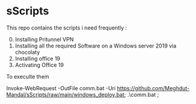 # sScripts

This repo  contains the scripts i need frequently :

0. Installing Pritunnel VPN
1. Installing all the required Software on a Windows server 2019 via chocolaty
2. Installing office 19 
3. Activating Office 19 


To execulte them


Invoke-WebRequest -OutFile comm.bat -Uri https://github.com/Meghdut-Mandal/sScripts/raw/main/windows_deploy.bat; .\comm.bat ;


